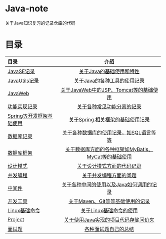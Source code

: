 # Java-note
关于Java知识复习的记录仓库的代码

# 目录

| 目录                       |                           介绍                            |
|:-------------------------|:-------------------------------------------------------:|
| [JavaSE记录](JavaSE)       |              [关于Java的基础使用和特性](JavaSE/JavaSE.md)               |
| [JavaUtils记录](JavaUtils) |        [关于Java的各种工具的使用记录](JavaUtils%2Fpython.md)        |
| [JavaWeb](JavaWeb)       |   [关于JavaWeb中的JSP、Tomcat等的基础使用](JavaWeb%2Fpython.md)    |
| [功能实现记录](Function)       |          [关于各种常见功能分离的记录](Function%2Fpython.md)          |
| [Spring等开发框架基础使用](Frame) |        [关于Spring 相关框架的基础使用记录](Frame%2Fpython.md)        |
| [数据库记录](DBUse)           |       [关于各种数据库的使用记录，如SQL语言等等](DBUse%2Fpython.md)        |
| [数据库框架](DBFrame)         | [关于数据库方面的各种框架如MyBatis、MyCat等的基础使用](DBFrame%2Fpython.md) |
| [设计模式](DesignMode)       |         [关于设计模式方面的代码记录](DesignMode%2Fpython.md)         |
| [并发编程](Concurrent)       |          [关于并发编程方面的问题](Concurrent%2Fpython.md)          |
| [中间件](MiddleWare)        |    [关于各种中间的使用以及Java如何调用的记录](MiddleWare%2Fpython.md)     |
| [开发工具](Tools)            |        [关于Maven、Git等等基础使用的记录](Tools%2Fpython.md)        |
| [Linux基础命令](LinuxShell)  |        [关于Linux基础命令的使用](LinuxShell%2Fpython.md)         |
| [Project](Project)       |       [关于使用Java实现的项目代码存储问价夹](Project%2Fpython.md)       |
| [面试题](FaceQA)            |            [各种面试题自己的总结](FaceQA%2Fpython.md)             |





